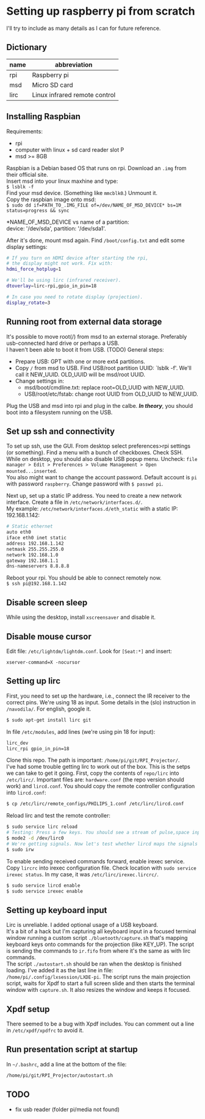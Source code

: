 # Setting up raspberry pi from scratch #
I'll try to include as many details as I can for future reference. 

## Dictionary ##
|name|abbreviation
|---|---
|rpi|Raspberry pi
|msd|Micro SD card
|lirc|Linux infrared remote control

## Installing Raspbian ##
Requirements:
* rpi 
* computer with linux + sd card reader slot P
* msd >= 8GB  

Raspbian is a Debian based OS that runs on rpi. Download an `.img` from their official site.  
Insert msd into your linux maxhine and type:  
`$ lsblk -f`  
Find your msd device. (Something like `mmcblk0`.) Unmount it.  
Copy the raspbian image onto msd:  
`$ sudo dd if=PATH_TO_.IMG_FILE of=/dev/NAME_OF_MSD_DEVICE* bs=1M status=progress && sync`  

*NAME_OF_MSD_DEVICE vs name of a partition:  
device: '/dev/sda', partition: '/dev/sda1'.

After it's done, mount msd again. Find `/boot/config.txt` and edit some display settings:  
```bash
# If you turn on HDMI device after starting the rpi, 
# the display might not work. Fix with:  
hdmi_force_hotplug=1

# We'll be using lirc (infrared receiver).
dtoverlay=lirc-rpi,gpio_in_pin=18

# In case you need to rotate display (projection).
display_rotate=3
```

## Running root from external data storage
It's possible to move root(/) from msd to an external storage. Preferably usb-connected hard drive or perhaps a USB.  
I haven't been able to boot it from USB. (TODO)
General steps: 
* Prepare USB: GPT with one or more ext4 partitions.  
* Copy `/` from msd to USB.  Find USB/root partition UUID: `lsblk -f'. We'll call it NEW_UUID. OLD_UUID will be msd/root UUID. 
* Change settings in:
    * msd/boot/cmdline.txt:
        replace root=OLD_UUID with NEW_UUID.  
    * USB/root/etc/fstab: change root UUID from OLD_UUID to NEW_UUID.  

Plug the USB and msd into rpi and plug in the calbe. ***In theory***, you should boot into a filesystem running on the USB. 

## Set up ssh and connectivity ##
To set up ssh, use the GUI. From desktop select preferences>rpi settings (or something). Find a menu with a bunch of checkboxes. Check SSH.  
While on desktop, you should also disable USB popup menu. Uncheck:
`file manager > Edit > Preferences > Volume Management > Open mounted...inserted`.  
You also might want to change the account password. Default account is `pi` with password `raspberry`.  Change password with `$ passwd pi`.  

Next up, set up a static IP address. You need to create a new network interface. 
Create a file in `/etc/network/interfaces.d/`.  
My example: `/etc/network/interfaces.d/eth_static` with a static IP: 192.168.1.142:
```bash
# Static ethernet
auto eth0
iface eth0 inet static
address 192.168.1.142
netmask 255.255.255.0
network 192.168.1.0
gateway 192.168.1.1
dns-nameservers 8.8.8.8
```

Reboot your rpi. You should be able to connect remotely now.  
`$ ssh pi@192.168.1.142`

## Disable screen sleep ##
While using the desktop, install `xscreensaver` and disable it. 

## Disable mouse cursor
Edit file: `/etc/lightdm/lightdm.conf`. Look for `[Seat:*]` and insert:  
```
xserver-command=X -nocursor
```

## Setting up lirc ##  
First, you need to set up the hardware, i.e., connect the IR receiver to the correct pins. We're using 18 as input. Some details in the (slo) instruction in `/navodila/`. For english, google it.  
```bash
$ sudo apt-get install lirc git
```
In file `/etc/modules`, add lines (we're using pin 18 for input):
```bash
lirc_dev
lirc_rpi gpio_in_pin=18
```
Clone this repo. The path is important: `/home/pi/git/RPI_Projector/`.  
I've had some trouble getting lirc to work out of the box. This is the setps we can take to get it going. First, copy the contents of `repo/lirc` into `/etc/lirc/`. Important files are: `hardware.conf` (the repo version should work) and `lircd.conf`. You should copy the remote controller configuration into `lircd.conf`:  
```bash
$ cp /etc/lirc/remote_configs/PHILIPS_1.conf /etc/lirc/lircd.conf
```
Reload lirc and test the remote controller:  
```bash
$ sudo service lirc reload
# Testing: Press a few keys. You should see a stream of pulse,space inputs.
$ mode2 -d /dev/lirc0
# We're getting signals. Now let's test whether lircd maps the signals onto the right commands.
$ sudo irw
```
To enable sending received commands forward, enable irexec service. Copy `lircrc` into irexec configuration file. Check location with `sudo service irexec status`. In my case, it was `/etc/lirc/irexec.lircrc/`.
```bash
$ sudo service lircd enable
$ sudo service irexec enable
```

## Setting up keyboard input ##
Lirc is unreliable. I added optional usage of a USB keyboard.  
It's a bit of a hack but I'm capturing all keyboard input in a focused terminal window running a custom script `./bluetooth/capture.sh` that's mapping keyboard keys onto commands for the projection (like KEY_UP). The script is sending the commands to `ir.fifo` from where it's the same as with lirc commands.  
The script `./autostart.sh` should be ran when the desktop is finished loading. I've added it as the last line in file: `/home/pi/.config/lxsession/LXDE-pi`. The script runs the main projection script, waits for Xpdf to start a full screen slide and then starts the terminal window with `capture.sh`. It also resizes the window and keeps it focused.  

## Xpdf setup ##
There seemed to be a bug with Xpdf includes. You can comment out a line in `/etc/xpdf/xpdfrc` to avoid it.

## Run presentation script at startup ##
In `~/.bashrc`, add a line at the bottom of the file: 
```bash
/home/pi/git/RPI_Projector/autostart.sh
```


## TODO ##
* fix usb reader (folder pi/media not found)


